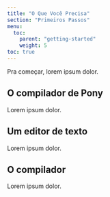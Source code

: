 ```yaml
---
title: "O Que Você Precisa"
section: "Primeiros Passos"
menu:
  toc:
    parent: "getting-started"
    weight: 5
toc: true
---
```

Pra começar, lorem ipsum dolor.

## O compilador de Pony

Lorem ipsum dolor.

## Um editor de texto

Lorem ipsum dolor.

## O compilador

Lorem ipsum dolor.
